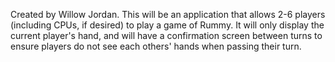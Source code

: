 Created by Willow Jordan. This will be an application that allows 2-6 players (including CPUs, if desired) to play a game of Rummy. It will only display the current player's hand, and will have a confirmation screen between turns to ensure players do not see each others' hands when passing their turn.